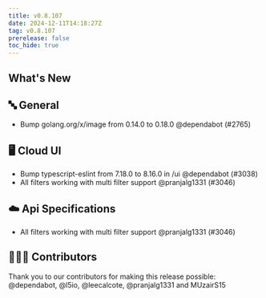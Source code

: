 ```yaml
---
title: v0.8.107
date: 2024-12-11T14:18:27Z
tag: v0.8.107
prerelease: false
toc_hide: true
---
```


## What's New
## 🔤 General
- Bump golang.org/x/image from 0.14.0 to 0.18.0 @dependabot (#2765)

## 🖥 Cloud UI

- Bump typescript-eslint from 7.18.0 to 8.16.0 in /ui @dependabot (#3038)
- All filters working with multi filter support @pranjalg1331 (#3046)

## ☁️ Api Specifications

- All filters working with multi filter support @pranjalg1331 (#3046)

## 👨🏽‍💻 Contributors

Thank you to our contributors for making this release possible:
@dependabot, @l5io, @leecalcote, @pranjalg1331 and MUzairS15

